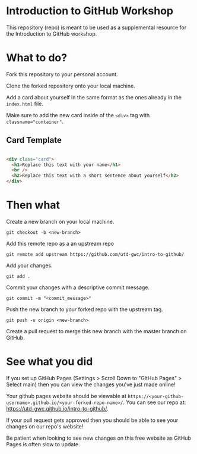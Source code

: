 # Introduction to GitHub Workshop
This repository (repo) is meant to be used as a supplemental resource for the Introduction to GitHub workshop.

# What to do?
Fork this repository to your personal account.

Clone the forked repository onto your local machine.

Add a card about yourself in the same format as the ones already in the `index.html` file.

Make sure to add the new card inside of the ``<div>`` tag with ``classname="container"``.

## Card Template
```html

<div class="card">
  <h1>Replace this text with your name</h1>
  <br />
  <h2>Replace this text with a short sentence about yourself</h2>
</div>
```

# Then what
Create a new branch on your local machine.

`git checkout -b <new-branch>`

Add this remote repo as a an upstream repo

`git remote add upstream https://github.com/utd-gwc/intro-to-github/`

Add your changes.

`git add .`

Commit your changes with a descriptive commit message.

`git commit -m "<commit_message>"`

Push the new branch to your forked repo with the upstream tag.

`git push -u origin <new-branch>`

Create a pull request to merge this new branch with the master branch on GitHub.

# See what you did
If you set up GitHub Pages (Settings > Scroll Down to "GitHub Pages" > Select main) then you can view the changes you've just made online!

Your github pages website should be viewable at ``https://<your-github-username>.github.io/<your-forked-repo-name>/``. You can see our repo at: https://utd-gwc.github.io/intro-to-github/.

If your pull request gets approved then you should be able to see your changes on our repo's website!

Be patient when looking to see new changes on this free website as GitHub Pages is often slow to update.
